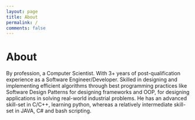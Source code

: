 ```yaml
---
layout: page
title: About
permalink: /
comments: false
---
```


# About
By profession, a Computer Scientist. With 3+ years of post-qualification experience as a Software Engineer/Developer. Skilled in designing and implementing efficient algorithms through best programming practices like Software Design Patterns for designing frameworks and OOP, for designing applications in solving real-world industrial problems. He has an advanced skill-set in C/C++, learning python, whereas a relatively intermediate skill-set in JAVA, C# and bash scripting. 
